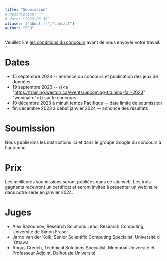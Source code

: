 ```yaml
---
title: "Soumission"
# description: ""
# date: "2023-06-30"
aliases: ["about-fr","contact"]
author: "SFU"
---
```


Veuillez lire [les conditions du concours](/#conditions-du-concours) avant de nous envoyer votre travail.

# Dates

- 15 septembre 2023 -- annonce du concours et publication des jeux de données
- 19 septembre 2023 -- {{<a "https://training.westdri.ca/events/upcoming-training-fall-2023" "webinaire">}} sur le concours
- 10 décembre 2023 à minuit temps Pacifique -- date limite de soumission
- fin décembre 2023 à début janvier 2024 -- annonce des résultats

# Soumission

Nous publierons les instructions ici et dans le groupe Google du concours à l´automne.

# Prix

Les meilleures soumissions seront publiées dans ce site web. Les trois gagnants recevront un certificat et seront invités à présenter un webinaire dans notre série en janvier 2024.

# Juges

- Alex Razoumov, Research Solutions Lead, Research Computing, Université de Simon Fraser
- Jarno van der Kolk, Senior Scientific Computing Specialist, Université d´Ottawa
- Angus Creech, Technical Solutions Specialist, Memorial Université et Professeur Adjoint, Dalhousie Université
